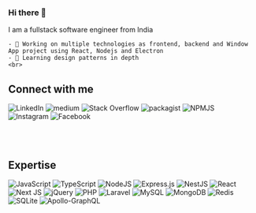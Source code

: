 ### Hi there 👋

  I am a fullstack software engineer from India

    - 🔭 Working on multiple technologies as frontend, backend and Window App project using React, Nodejs and Electron
    - 🌱 Learning design patterns in depth
    <br>

## Connect with me

![LinkedIn](https://img.shields.io/badge/linkedin-%230077B5.svg?style=for-the-badge&logo=linkedin&logoColor=white&link=https://in.linkedin.com/in/lb-madesia-890b021a1) ![medium](https://img.shields.io/badge/Medium-12100E?style=for-the-badge&logo=medium&logoColor=white&link=https://medium.com/@lalbabumadesia2) ![Stack Overflow](https://img.shields.io/badge/-Stackoverflow-FE7A16?style=for-the-badge&logo=stack-overflow&logoColor=white&https://stackoverflow.com/users/22148493/lb-madesia?tab=profile) ![packagist](https://img.shields.io/badge/Packagist-F28D1A.svg?style=for-the-badge&logo=Packagist&logoColor=white&link=https://packagist.org/users/lbmadesia/packages/) ![NPMJS](https://img.shields.io/badge/NPM-%23CB3837.svg?style=for-the-badge&logo=npm&logoColor=white&link=https://www.npmjs.com/~lbmadesia) ![Instagram](https://img.shields.io/badge/Instagram-%23E4405F.svg?style=for-the-badge&logo=Instagram&logoColor=white&link=https://www.instagram.com/lbmadesia) ![Facebook](https://img.shields.io/badge/Facebook-%231877F2.svg?style=for-the-badge&logo=Facebook&logoColor=white&link=https://www.facebook.com/profile.php?id=100012726150335)
 

<br>
<br>

## Expertise


![JavaScript](https://img.shields.io/badge/javascript-%23323330.svg?style=for-the-badge&logo=javascript&logoColor=%23F7DF1E) ![TypeScript](https://img.shields.io/badge/typescript-%23007ACC.svg?style=for-the-badge&logo=typescript&logoColor=white) ![NodeJS](https://img.shields.io/badge/node.js-6DA55F?style=for-the-badge&logo=node.js&logoColor=white) ![Express.js](https://img.shields.io/badge/express.js-%23404d59.svg?style=for-the-badge&logo=express&logoColor=%2361DAFB) ![NestJS](https://img.shields.io/badge/nestjs-%23E0234E.svg?style=for-the-badge&logo=nestjs&logoColor=white) ![React](https://img.shields.io/badge/react-%2320232a.svg?style=for-the-badge&logo=react&logoColor=%2361DAFB) ![Next JS](https://img.shields.io/badge/Next-black?style=for-the-badge&logo=next.js&logoColor=white) ![jQuery](https://img.shields.io/badge/jquery-%230769AD.svg?style=for-the-badge&logo=jquery&logoColor=white) ![PHP](https://img.shields.io/badge/php-%23777BB4.svg?style=for-the-badge&logo=php&logoColor=white) ![Laravel](https://img.shields.io/badge/laravel-%23FF2D20.svg?style=for-the-badge&logo=laravel&logoColor=white) ![MySQL](https://img.shields.io/badge/mysql-%2300f.svg?style=for-the-badge&logo=mysql&logoColor=white) ![MongoDB](https://img.shields.io/badge/MongoDB-%234ea94b.svg?style=for-the-badge&logo=mongodb&logoColor=white) ![Redis](https://img.shields.io/badge/redis-%23DD0031.svg?style=for-the-badge&logo=redis&logoColor=white) ![SQLite](https://img.shields.io/badge/sqlite-%2307405e.svg?style=for-the-badge&logo=sqlite&logoColor=white) ![Apollo-GraphQL](https://img.shields.io/badge/-ApolloGraphQL-311C87?style=for-the-badge&logo=apollo-graphql)

<br>
<br>
